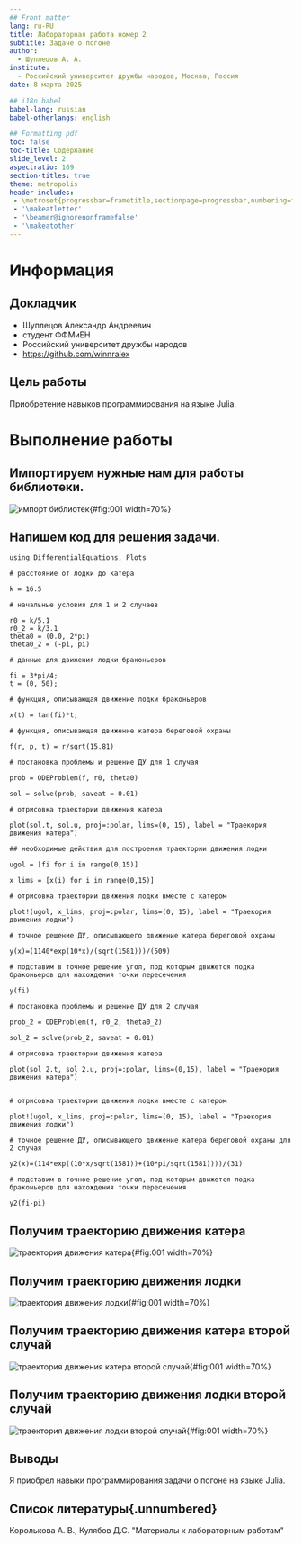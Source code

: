 ```yaml
---
## Front matter
lang: ru-RU
title: Лабораторная работа номер 2
subtitle: Задаче о погоне
author:
  - Шуплецов А. А.
institute:
  - Российский университет дружбы народов, Москва, Россия
date: 8 марта 2025

## i18n babel
babel-lang: russian
babel-otherlangs: english

## Formatting pdf
toc: false
toc-title: Содержание
slide_level: 2
aspectratio: 169
section-titles: true
theme: metropolis
header-includes:
 - \metroset{progressbar=frametitle,sectionpage=progressbar,numbering=fraction}
 - '\makeatletter'
 - '\beamer@ignorenonframefalse'
 - '\makeatother'
---
```


# Информация

## Докладчик

  * Шуплецов Александр Андреевич
  * студент ФФМиЕН
  * Российский университет дружбы народов
  * https://github.com/winnralex

## Цель работы

 Приобретение навыков программирования на языке Julia.

# Выполнение работы

## Импортируем нужные нам для работы библиотеки.

![импорт библиотек](image/1.png){#fig:001 width=70%}

## Напишем код для решения задачи.

```
using DifferentialEquations, Plots

# расстояние от лодки до катера

k = 16.5

# начальные условия для 1 и 2 случаев

r0 = k/5.1 
r0_2 = k/3.1 
theta0 = (0.0, 2*pi) 
theta0_2 = (-pi, pi)

# данные для движения лодки браконьеров

fi = 3*pi/4;
t = (0, 50);

# функция, описывающая движение лодки браконьеров

x(t) = tan(fi)*t;

# функция, описывающая движение катера береговой охраны

f(r, p, t) = r/sqrt(15.81)

# постановка проблемы и решение ДУ для 1 случая

prob = ODEProblem(f, r0, theta0)

sol = solve(prob, saveat = 0.01)

# отрисовка траектории движения катера

plot(sol.t, sol.u, proj=:polar, lims=(0, 15), label = "Траекория движения катера")

## необходимые действия для построения траектории движения лодки

ugol = [fi for i in range(0,15)]

x_lims = [x(i) for i in range(0,15)]

# отрисовка траектории движения лодки вместе с катером

plot!(ugol, x_lims, proj=:polar, lims=(0, 15), label = "Траекория движения лодки")

# точное решение ДУ, описывающего движение катера береговой охраны

y(x)=(1140*exp(10*x)/(sqrt(1581)))/(509)

# подставим в точное решение угол, под которым движется лодка браконьеров для нахождения точки пересечения

y(fi)

# постановка проблемы и решение ДУ для 2 случая

prob_2 = ODEProblem(f, r0_2, theta0_2)

sol_2 = solve(prob_2, saveat = 0.01)

# отрисовка траектории движения катера

plot(sol_2.t, sol_2.u, proj=:polar, lims=(0,15), label = "Траекория движения катера")


# отрисовка траектории движения лодки вместе с катером

plot!(ugol, x_lims, proj=:polar, lims=(0, 15), label = "Траекория движения лодки")

# точное решение ДУ, описывающего движение катера береговой охраны для 2 случая

y2(x)=(114*exp((10*x/sqrt(1581))+(10*pi/sqrt(1581))))/(31)

# подставим в точное решение угол, под которым движется лодка браконьеров для нахождения точки пересечения

y2(fi-pi)

```

## Получим траекторию движения катера

![траектория движения катера](image/2.png){#fig:001 width=70%}

## Получим траекторию движения лодки

![траектория движения лодки](image/3.png){#fig:001 width=70%}

## Получим траекторию движения катера второй случай

![траектория движения катера второй случай](image/4.png){#fig:001 width=70%}

## Получим траекторию движения лодки второй случай

![траектория движения лодки второй случай](image/5.png){#fig:001 width=70%}

## Выводы

Я приобрел навыки программирования задачи о погоне на языке Julia.

## Список литературы{.unnumbered}

Королькова А. В., Кулябов Д.С. "Материалы к лабораторным работам"
